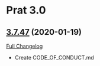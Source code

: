 # Prat 3.0

## [3.7.47](https://github.com/sylvanaar/prat-3-0/tree/3.7.47) (2020-01-19)
[Full Changelog](https://github.com/sylvanaar/prat-3-0/compare/3.7.46...3.7.47)

- Create CODE\_OF\_CONDUCT.md  